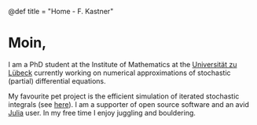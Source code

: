 @def title = "Home - F. Kastner"

# Moin,

I am a PhD student at the Institute of Mathematics at the [Universität zu Lübeck](https://www.uni-luebeck.de) currently working on numerical approximations of stochastic (partial) differential equations.

My favourite pet project is the efficient simulation of iterated stochastic integrals (see [here](/software#levy_area_simulation)).
I am a supporter of open source software and an avid [Julia](https://www.julialang.org) user.
In my free time I enjoy juggling and bouldering.